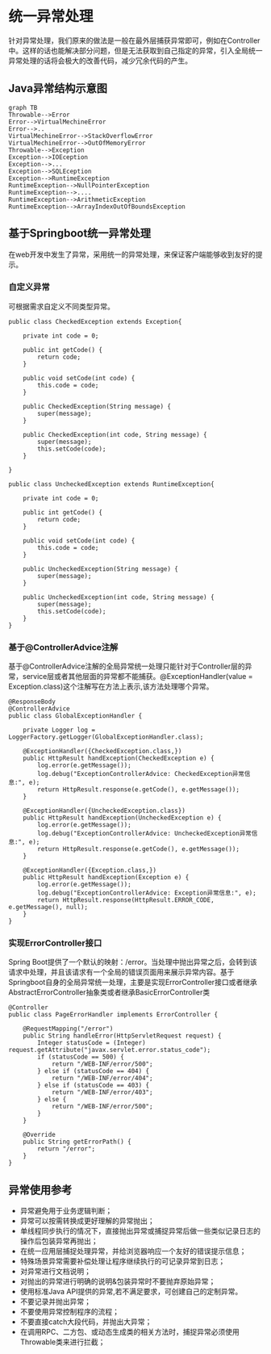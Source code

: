 # 统一异常处理
针对异常处理，我们原来的做法是一般在最外层捕获异常即可，例如在Controller中。这样的话也能解决部分问题，但是无法获取到自己指定的异常，引入全局统一异常处理的话将会极大的改善代码，减少冗余代码的产生。

## Java异常结构示意图

```
graph TB
Throwable-->Error
Error-->VirtualMechineError
Error-->..
VirtualMechineError-->StackOverflowError
VirtualMechineError-->OutOfMemoryError
Throwable-->Exception
Exception-->IOEception
Exception-->...
Exception-->SQLEception
Exception-->RuntimeException
RuntimeException-->NullPointerException
RuntimeException-->....
RuntimeException-->ArithmeticException
RuntimeException-->ArrayIndexOutOfBoundsException
```
## 基于Springboot统一异常处理
在web开发中发生了异常，采用统一的异常处理，来保证客户端能够收到友好的提示。
### 自定义异常
可根据需求自定义不同类型异常。
```
public class CheckedException extends Exception{

    private int code = 0;

    public int getCode() {
        return code;
    }

    public void setCode(int code) {
        this.code = code;
    }

    public CheckedException(String message) {
        super(message);
    }

    public CheckedException(int code, String message) {
        super(message);
        this.setCode(code);
    }

}

public class UncheckedException extends RuntimeException{

    private int code = 0;

    public int getCode() {
        return code;
    }

    public void setCode(int code) {
        this.code = code;
    }

    public UncheckedException(String message) {
        super(message);
    }

    public UncheckedException(int code, String message) {
        super(message);
        this.setCode(code);
    }
}
```

### 基于@ControllerAdvice注解
基于@ControllerAdvice注解的全局异常统一处理只能针对于Controller层的异常，service层或者其他层面的异常都不能捕获。@ExceptionHandler(value = Exception.class)这个注解写在方法上表示,该方法处理哪个异常。

```
@ResponseBody
@ControllerAdvice
public class GlobalExceptionHandler {

    private Logger log = LoggerFactory.getLogger(GlobalExceptionHandler.class);

    @ExceptionHandler({CheckedException.class,})
    public HttpResult handException(CheckedException e) {
        log.error(e.getMessage());
        log.debug("ExceptionControllerAdvice: CheckedException异常信息:", e);
        return HttpResult.response(e.getCode(), e.getMessage());
    }

    @ExceptionHandler({UncheckedException.class})
    public HttpResult handException(UncheckedException e) {
        log.error(e.getMessage());
        log.debug("ExceptionControllerAdvice: UncheckedException异常信息:", e);
        return HttpResult.response(e.getCode(), e.getMessage());
    }

    @ExceptionHandler({Exception.class,})
    public HttpResult handException(Exception e) {
        log.error(e.getMessage());
        log.debug("ExceptionControllerAdvice: Exception异常信息:", e);
        return HttpResult.response(HttpResult.ERROR_CODE, e.getMessage(), null);
    }
}
```

### 实现ErrorController接口
Spring Boot提供了一个默认的映射：/error。当处理中抛出异常之后，会转到该请求中处理，并且该请求有一个全局的错误页面用来展示异常内容。基于Springboot自身的全局异常统一处理，主要是实现ErrorController接口或者继承AbstractErrorController抽象类或者继承BasicErrorController类

```
@Controller
public class PageErrorHandler implements ErrorController {
 
    @RequestMapping("/error")
    public String handleError(HttpServletRequest request) {
        Integer statusCode = (Integer) request.getAttribute("javax.servlet.error.status_code");
        if (statusCode == 500) {
            return "/WEB-INF/error/500";
        } else if (statusCode == 404) {
            return "/WEB-INF/error/404";
        } else if (statusCode == 403) {
            return "/WEB-INF/error/403";
        } else {
            return "/WEB-INF/error/500";
        }
    }

    @Override
    public String getErrorPath() {
        return "/error";
    }
}
```


## 异常使用参考
- 异常避免用于业务逻辑判断；
- 异常可以按需转换成更好理解的异常抛出；
- 单线程同步执行的情况下，直接抛出异常或捕捉异常后做一些类似记录日志的操作后包装异常再抛出；
- 在统一应用层捕捉处理异常，并给浏览器响应一个友好的错误提示信息；
- 特殊场景异常需要补偿处理让程序继续执行的可记录异常到日志；
- 对异常进行文档说明；
- 对抛出的异常进行明确的说明&包装异常时不要抛弃原始异常；
- 使用标准Java API提供的异常,若不满足要求，可创建自己的定制异常。
- 不要记录并抛出异常；
- 不要使用异常控制程序的流程；
- 不要直接catch大段代码，并抛出大异常；
- 在调用RPC、二方包、或动态生成类的相关方法时，捕捉异常必须使用Throwable类来进行拦截；
